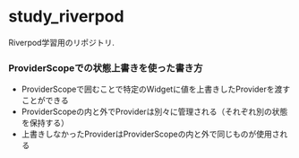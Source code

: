 # study_riverpod

Riverpod学習用のリポジトリ.

### ProviderScopeでの状態上書きを使った書き方

* ProviderScopeで囲むことで特定のWidgetに値を上書きしたProviderを渡すことができる
* ProviderScopeの内と外でProviderは別々に管理される（それぞれ別の状態を保持する）
* 上書きしなかったProviderはProviderScopeの内と外で同じものが使用される

